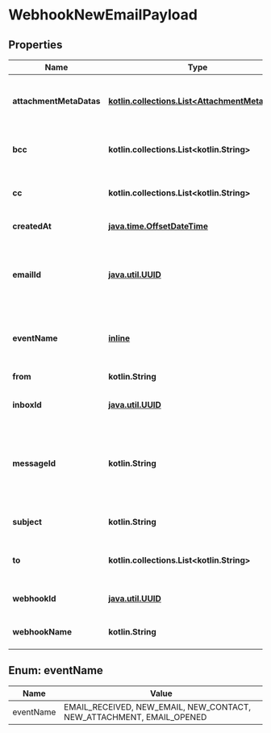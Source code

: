 
# WebhookNewEmailPayload

## Properties
Name | Type | Description | Notes
------------ | ------------- | ------------- | -------------
**attachmentMetaDatas** | [**kotlin.collections.List&lt;AttachmentMetaData&gt;**](AttachmentMetaData) | List of attachment meta data objects if attachments present |  [optional]
**bcc** | **kotlin.collections.List&lt;kotlin.String&gt;** | List of &#x60;BCC&#x60; recipients email was addressed to |  [optional]
**cc** | **kotlin.collections.List&lt;kotlin.String&gt;** | List of &#x60;CC&#x60; recipients email was addressed to |  [optional]
**createdAt** | [**java.time.OffsetDateTime**](java.time.OffsetDateTime) | Date time of event creation |  [optional]
**emailId** | [**java.util.UUID**](java.util.UUID) | ID of the email that was received. Use this ID for fetching the email with the &#x60;EmailController&#x60;. |  [optional]
**eventName** | [**inline**](#EventNameEnum) | Name of the event type webhook is being triggered for. |  [optional]
**from** | **kotlin.String** | Who the email was sent from |  [optional]
**inboxId** | [**java.util.UUID**](java.util.UUID) | Id of the inbox that received an email |  [optional]
**messageId** | **kotlin.String** | Idempotent message ID. Store this ID locally or in a database to prevent message duplication. |  [optional]
**subject** | **kotlin.String** | The subject line of the email message |  [optional]
**to** | **kotlin.collections.List&lt;kotlin.String&gt;** | List of &#x60;To&#x60; recipients that email was addressed to |  [optional]
**webhookId** | [**java.util.UUID**](java.util.UUID) | ID of webhook entity being triggered |  [optional]
**webhookName** | **kotlin.String** | Name of the webhook being triggered |  [optional]


<a name="EventNameEnum"></a>
## Enum: eventName
Name | Value
---- | -----
eventName | EMAIL_RECEIVED, NEW_EMAIL, NEW_CONTACT, NEW_ATTACHMENT, EMAIL_OPENED



